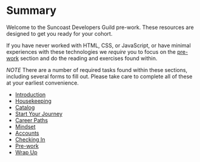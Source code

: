 # Summary

Welcome to the Suncoast Developers Guild pre-work. These resources are designed to get you ready for your cohort.

If you have never worked with HTML, CSS, or JavaScript, or have minimal experiences with these technologies we _require_ you to focus on the [pre-work](09-prework) section and do the reading and exercises found within.

_NOTE_ There are a number of required tasks found within these sections, including several forms to fill out. Please take care to complete all of these at your earliest convenience.

- [Introduction](/handbook/prework/01-introduction)
- [Housekeeping](/handbook/prework/02-housekeeping)
- [Catalog](/handbook/prework/03-catalog)
- [Start Your Journey](/handbook/prework/04-journey)
- [Career Paths](/handbook/prework/05-career-paths)
- [Mindset](/handbook/prework/06-mindset)
- [Accounts](/handbook/prework/07-accounts)
- [Checking In](/handbook/prework/08-first-check-in)
- [Pre-work](/handbook/prework/09-prework)
- [Wrap Up](/handbook/prework/10-wrap-up)
